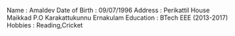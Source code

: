 Name          : Amaldev
Date of Birth : 09/07/1996
Address       : Perikattil House
                Maikkad P.O
                Karakattukunnu
                Ernakulam
Education     : BTech EEE (2013-2017)
Hobbies       : Reading,Cricket
